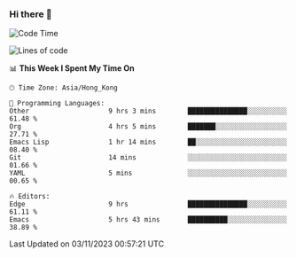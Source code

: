 ### Hi there 👋

<!--
**nicehiro/nicehiro** is a ✨ _special_ ✨ repository because its `README.md` (this file) appears on your GitHub profile.

Here are some ideas to get you started:

- 🔭 I’m currently working on ...
- 🌱 I’m currently learning ...
- 👯 I’m looking to collaborate on ...
- 🤔 I’m looking for help with ...
- 💬 Ask me about ...
- 📫 How to reach me: ...
- 😄 Pronouns: ...
- ⚡ Fun fact: ...
-->

<!--START_SECTION:waka-->
![Code Time](http://img.shields.io/badge/Code%20Time-14%20hrs%2044%20mins-blue)

![Lines of code](https://img.shields.io/badge/From%20Hello%20World%20I%27ve%20Written-2.6%20million%20lines%20of%20code-blue)

📊 **This Week I Spent My Time On** 

```text
🕑︎ Time Zone: Asia/Hong_Kong

💬 Programming Languages: 
Other                    9 hrs 3 mins        ███████████████░░░░░░░░░░   61.48 % 
Org                      4 hrs 5 mins        ███████░░░░░░░░░░░░░░░░░░   27.71 % 
Emacs Lisp               1 hr 14 mins        ██░░░░░░░░░░░░░░░░░░░░░░░   08.40 % 
Git                      14 mins             ░░░░░░░░░░░░░░░░░░░░░░░░░   01.66 % 
YAML                     5 mins              ░░░░░░░░░░░░░░░░░░░░░░░░░   00.65 % 

🔥 Editors: 
Edge                     9 hrs               ███████████████░░░░░░░░░░   61.11 % 
Emacs                    5 hrs 43 mins       ██████████░░░░░░░░░░░░░░░   38.89 % 
```


 Last Updated on 03/11/2023 00:57:21 UTC
<!--END_SECTION:waka-->
